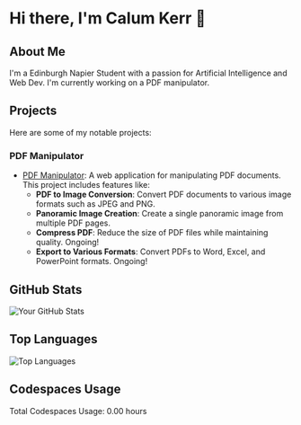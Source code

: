 # Hi there, I'm Calum Kerr 👋

## About Me

I'm a Edinburgh Napier Student with a passion for Artificial Intelligence and Web Dev. I'm currently working on a PDF manipulator.


## Projects

Here are some of my notable projects:

### PDF Manipulator
- [PDF Manipulator](https://snackpdf.com/): A web application for manipulating PDF documents. This project includes features like:
  - **PDF to Image Conversion**: Convert PDF documents to various image formats such as JPEG and PNG.
  - **Panoramic Image Creation**: Create a single panoramic image from multiple PDF pages.
  - **Compress PDF**: Reduce the size of PDF files while maintaining quality. Ongoing!
  - **Export to Various Formats**: Convert PDFs to Word, Excel, and PowerPoint formats. Ongoing!

## GitHub Stats

![Your GitHub Stats](https://github-readme-stats.vercel.app/api?username=Calum-Kerr&show_icons=true&theme=radical)

## Top Languages

![Top Languages](https://github-readme-stats.vercel.app/api/top-langs/?username=Calum-Kerr&layout=compact&theme=radical)

## Codespaces Usage

<!-- CODESPACES-START -->
Total Codespaces Usage: 0.00 hours
<!-- CODESPACES-END -->
